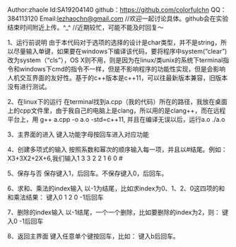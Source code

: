 Author:zhaole
Id:SA19204140
github：https://github.com/colorfulchn
QQ：384113120
Email:lezhaochn@gmail.com
//欢迎一起讨论具体。github会在实验结束时间附近上传。^_^
//近期较忙，可能不能及时回复～

1、运行前说明
由于本代码对于选项的选择的设计是char类型，并不是string，所以尽量输入单键，如果要在windows下编译该代码，要将程序中system(“clear”)改为system（“cls”），OS X则不用，则是因为在linux/类unix的系统下terminal指令和windows下cmd的指令不一样，但是不影响程序的功能性实现，但是会影响人机交互界面的友好性。基于的c++版本是c++11，可以往最新版本兼容，旧版本没有进行测试。

2、在linux下的运行
在terminal找到a.cpp（我的代码）所在的路径，我放在桌面上的cpp文件里，由于我自己的电脑上是clang，所以用的是clang++，而在远程平台上，用
g++ a.cpp -o a.o -std=c++11,
并且在编译无误以后，运行a.o
./a.o

3、主界面的进入
键入功能字母按回车进入对应功能

4、创建多项式的输入
按照系数和幂次的顺序输入每一项，并且以#结尾。例如：X3+3X2+2X+6,我们输入1 3 3 2 2 1 6 0 #

5、保存与否
保存键入1，后回车。不保存键入0，后回车。

6、求和、乘法的index输入
以-1为结尾，比如求index为0、1、2、0这四项的和和乘法结果：
键入0 1 2 0 -1后回车

7、删除的index输入
以-1结尾，一个一个删除，比如要删除的index为2，则：
键入0 -1后回车

8、返回主界面
键入任意单个键按回车，比如：
键入b后回车。
